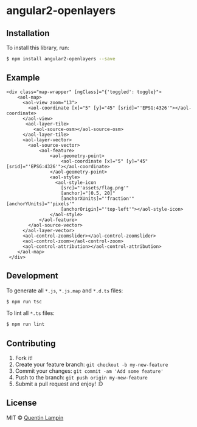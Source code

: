 ﻿# angular2-openlayers

## Installation

To install this library, run:

```bash
$ npm install angular2-openlayers --save
```

## Example
```
<div class="map-wrapper" [ngClass]="{'toggled': toggle}">
    <aol-map>
      <aol-view zoom="13">
        <aol-coordinate [x]="5" [y]="45" [srid]="'EPSG:4326'"></aol-coordinate>
      </aol-view>
       <aol-layer-tile>
          <aol-source-osm></aol-source-osm>
      </aol-layer-tile>
      <aol-layer-vector>
        <aol-source-vector>
            <aol-feature>
                <aol-geometry-point>
                    <aol-coordinate [x]="5" [y]="45" [srid]="'EPSG:4326'"></aol-coordinate>
                </aol-geometry-point>
                <aol-style>
                  <aol-style-icon
                    [src]="'assets/flag.png'"
                    [anchor]="[0.5, 20]"
                    [anchorXUnits]="'fraction'" [anchorYUnits]="'pixels'"
                    [anchorOrigin]="'top-left'"></aol-style-icon>
                </aol-style>
            </aol-feature>
        </aol-source-vector>
      </aol-layer-vector>
      <aol-control-zoomslider></aol-control-zoomslider>
      <aol-control-zoom></aol-control-zoom>
      <aol-control-attribution></aol-control-attribution>
    </aol-map>
 </div>
```

## Development

To generate all `*.js`, `*.js.map` and `*.d.ts` files:

```bash
$ npm run tsc
```

To lint all `*.ts` files:

```bash
$ npm run lint
```

## Contributing

1. Fork it!
2. Create your feature branch: `git checkout -b my-new-feature`
3. Commit your changes: `git commit -am 'Add some feature'`
4. Push to the branch: `git push origin my-new-feature`
5. Submit a pull request and enjoy! :D

## License

MIT © [Quentin Lampin](quentin.lampin@orange.com)

